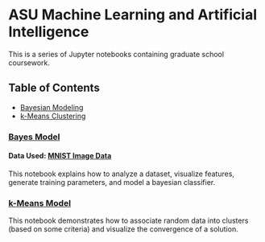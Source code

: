 # ASU Machine Learning and Artificial Intelligence

This is a series of Jupyter notebooks containing graduate school coursework.

## Table of Contents
- [Bayesian Modeling](#bayes-model)
- [k-Means Clustering](#k-means-model)

### [Bayes Model](https://github.com/joshua-robison/ASU-GradSchool/blob/master/Notebooks/bayes_model.ipynb)
#### Data Used: [MNIST Image Data](https://github.com/joshua-robison/ASU-Statistical-Machine-Learning/blob/master/Datasets/bayes_data)
This notebook explains how to analyze a dataset, visualize features, generate training parameters, and model a bayesian classifier.

### [k-Means Model](https://github.com/joshua-robison/ASU-GradSchool/blob/master/Notebooks/clustering_model.ipynb)
This notebook demonstrates how to associate random data into clusters (based on some criteria) and visualize the convergence of a solution.

